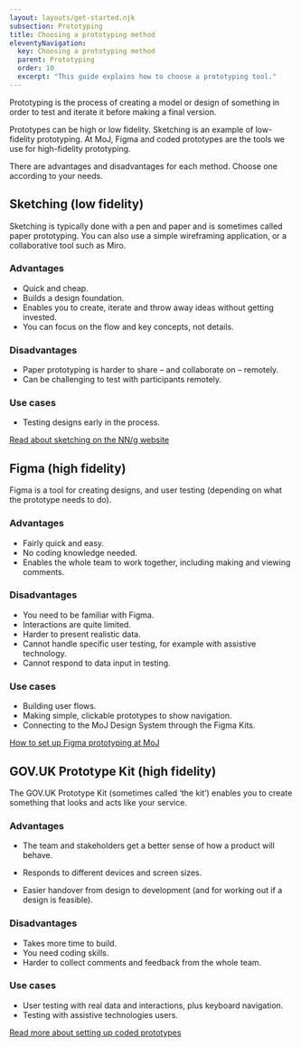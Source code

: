 ```yaml
---
layout: layouts/get-started.njk
subsection: Prototyping
title: Choosing a prototyping method
eleventyNavigation:
  key: Choosing a prototyping method
  parent: Prototyping
  order: 10
  excerpt: "This guide explains how to choose a prototyping tool."
---
```


Prototyping is the process of creating a model or design of something in order to test and iterate it before making a final version.

Prototypes can be high or low fidelity. Sketching is an example of low-fidelity prototyping. At MoJ, Figma and coded prototypes are the tools we use for high-fidelity prototyping.

There are advantages and disadvantages for each method. Choose one according to your needs.

## Sketching (low fidelity)  

Sketching is typically done with a pen and paper and is sometimes called paper prototyping. You can also use a simple wireframing application, or a collaborative tool such as Miro.

### Advantages

- Quick and cheap.  
- Builds a design foundation.
- Enables you to create, iterate and throw away ideas without getting invested.
- You can focus on the flow and key concepts, not details.

### Disadvantages

- Paper prototyping is harder to share – and collaborate on – remotely.
- Can be challenging to test with participants remotely.

### Use cases

- Testing designs early in the process.

[Read about sketching on the NN/g website](https://www.nngroup.com/articles/paper-prototyping-cutout-kit/)

## Figma (high fidelity)

Figma is a tool for creating designs, and user testing (depending on what the prototype needs to do).

### Advantages

- Fairly quick and easy.
- No coding knowledge needed.
- Enables the whole team to work together, including making and viewing comments.

### Disadvantages

- You need to be familiar with Figma.
- Interactions are quite limited.
- Harder to present realistic data.
- Cannot handle specific user testing, for example with assistive technology.
- Cannot respond to data input in testing.

### Use cases

- Building user flows.
- Making simple, clickable prototypes to show navigation.
- Connecting to the MoJ Design System through the Figma Kits.

[How to set up Figma prototyping at MoJ](/prototyping/setting-up-figma-prototypes/)

## GOV.UK Prototype Kit (high fidelity)

The GOV.UK Prototype Kit (sometimes called ‘the kit’) enables you to create something that looks and acts like your service.

### Advantages

- The team and stakeholders get a better sense of how a product will behave.
- Responds to different devices and screen sizes.

- Easier handover from design to development (and for working out if a design is feasible).

### Disadvantages

- Takes more time to build.
- You need coding skills.
- Harder to collect comments and feedback from the whole team.

### Use cases

- User testing with real data and interactions, plus keyboard navigation.
- Testing with assistive technologies users.

[Read more about setting up coded prototypes](/prototyping/setting-up-coded-prototypes/)
